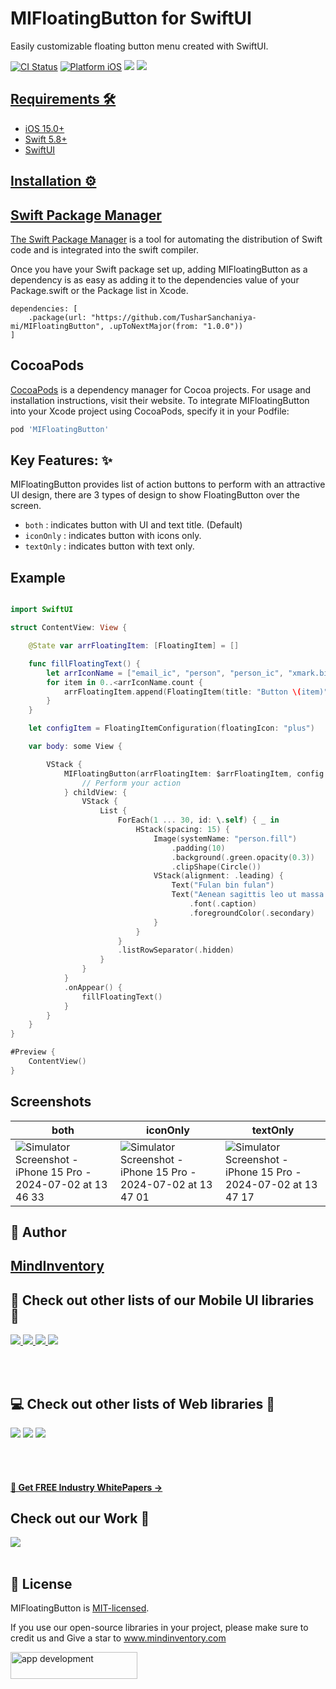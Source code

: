 # MIFloatingButton for SwiftUI

Easily customizable floating button menu created with SwiftUI.

[![CI Status](https://img.shields.io/badge/swift-5.0-brightgreen)](https://img.shields.io/badge/swift-5.0-brightgreen)
[![Platform iOS](https://img.shields.io/badge/platform-iOS-red)](https://img.shields.io/badge/platform-iOS-red)
<a href="https://www.codacy.com?utm_source=github.com&amp;utm_medium=referral&amp;utm_content=nikunjprajapati95/Reading-Animation&amp;utm_campaign=Badge_Grade"><img src="https://app.codacy.com/project/badge/Grade/44b16d6ddb96446b875d38bf2ec89b11"/></a>
<a href="https://github.com/TusharSanchaniya-mi/MIFloatingButton/blob/main/LICENSE" style="pointer-events: stroke;" target="_blank">
<img src="https://img.shields.io/badge/licence-MIT-orange">

## Requirements 🛠️

- iOS 15.0+
- Swift 5.8+
- SwiftUI

## Installation ⚙️

## Swift Package Manager

The [Swift Package Manager](https://www.swift.org/documentation/package-manager/) is a tool for automating the distribution of Swift code and is integrated into the swift compiler.

Once you have your Swift package set up, adding MIFloatingButton as a dependency is as easy as adding it to the dependencies value of your Package.swift or the Package list in Xcode.

```
dependencies: [
    .package(url: "https://github.com/TusharSanchaniya-mi/MIFloatingButton", .upToNextMajor(from: "1.0.0"))
]
```

## CocoaPods

[CocoaPods](https://cocoapods.org/) is a dependency manager for Cocoa projects. For usage and installation instructions, visit their website. To integrate MIFloatingButton into your Xcode project using CocoaPods, specify it in your Podfile:

```ruby
pod 'MIFloatingButton'
```

## Key Features: ✨

MIFloatingButton provides list of action buttons to perform with an attractive UI design, there are 3 types of design to show FloatingButton over the screen.

- ```both``` : indicates button with UI and text title. (Default)
- ```iconOnly``` : indicates button with icons only.
- ```textOnly``` : indicates button with text only.

## Example

```swift

import SwiftUI

struct ContentView: View {

    @State var arrFloatingItem: [FloatingItem] = []

    func fillFloatingText() {
        let arrIconName = ["email_ic", "person", "person_ic", "xmark.bin"]
        for item in 0..<arrIconName.count {
            arrFloatingItem.append(FloatingItem(title: "Button \(item)", iconName: arrIconName[item]))
        }
    }

    let configItem = FloatingItemConfiguration(floatingIcon: "plus")

    var body: some View {

        VStack {
            MIFloatingButton(arrFloatingItem: $arrFloatingItem, config: configItem) { floatingItem in
                // Perform your action
            } childView: {
                VStack {
                    List {
                        ForEach(1 ... 30, id: \.self) { _ in
                            HStack(spacing: 15) {
                                Image(systemName: "person.fill")
                                    .padding(10)
                                    .background(.green.opacity(0.3))
                                    .clipShape(Circle())
                                VStack(alignment: .leading) {
                                    Text("Fulan bin fulan")
                                    Text("Aenean sagittis leo ut massa sagittis varius ac eu mauris. Nunc interdum tellus vestibulum bibendum pulvinar.")
                                        .font(.caption)
                                        .foregroundColor(.secondary)
                                }
                            }
                        }
                        .listRowSeparator(.hidden)
                    }
                }
            }
            .onAppear() {
                fillFloatingText()
            }
        }
    }
}

#Preview {
    ContentView()
}

```

## Screenshots

| both                                                                                                                                                                           | iconOnly                                                                                                                                                                       | textOnly                                                                                                                                                                       |
| ------------------------------------------------------------------------------------------------------------------------------------------------------------------------------ | ------------------------------------------------------------------------------------------------------------------------------------------------------------------------------ | ------------------------------------------------------------------------------------------------------------------------------------------------------------------------------ |
| ![Simulator Screenshot - iPhone 15 Pro - 2024-07-02 at 13 46 33](https://github.com/TusharSanchaniya-mi/MIFloatingButton/assets/82019401/e371dd98-8162-4cac-bc31-921b429f04cd) | ![Simulator Screenshot - iPhone 15 Pro - 2024-07-02 at 13 47 01](https://github.com/TusharSanchaniya-mi/MIFloatingButton/assets/82019401/d2f49549-3241-44af-9592-ced667ff255f) | ![Simulator Screenshot - iPhone 15 Pro - 2024-07-02 at 13 47 17](https://github.com/TusharSanchaniya-mi/MIFloatingButton/assets/82019401/bf6fe79e-a391-4a96-9757-bec540108c9a) |

## 🙋 Author

## [MindInventory](https://www.mindinventory.com/)

## 📱 Check out other lists of our Mobile UI libraries 🤩

<a href="https://github.com/Mindinventory?language=kotlin"> 
<img src="https://img.shields.io/badge/Kotlin-0095D5?&style=for-the-badge&logo=kotlin&logoColor=white"> </a>
<a href="https://github.com/Mindinventory?language=swift"> 
<img src="https://img.shields.io/badge/Swift-FA7343?style=for-the-badge&logo=swift&logoColor=white"> </a>
<a href="https://github.com/Mindinventory?language=dart"> 
<img src="https://img.shields.io/badge/Flutter-02569B?style=for-the-badge&logo=flutter&logoColor=white"> </a>
<a href="https://github.com/Mindinventory/react-native-tabbar-interaction"> 
<img src="https://img.shields.io/badge/React_Native-20232A?style=for-the-badge&logo=react&logoColor=61DAFB"> </a>

<br></br>

## 💻 Check out other lists of Web libraries 🤩

<a href="hhttps://github.com/Mindinventory?language=javascript"> 
<img src="https://img.shields.io/badge/JavaScript-F7DF1E?style=for-the-badge&logo=javascript&logoColor=black"></a>
<a href="https://github.com/Mindinventory?language=go"> 
<img src="https://img.shields.io/badge/Go-00ADD8?style=for-the-badge&logo=go&logoColor=white"></a>
<a href="https://github.com/Mindinventory?language=python"> 
<img src="https://img.shields.io/badge/Python-3776AB?style=for-the-badge&logo=python&logoColor=white"></a>

<br></br>

<h4><a href="https://www.mindinventory.com/whitepapers.php?utm_source=gthb&utm_medium=special&utm_campaign=folding-cell#demo"><u> 📝 Get FREE Industry WhitePapers →</u></a></h4>

## Check out our Work 📜

<a href="https://dribbble.com/mindinventory"> 
<img src="https://img.shields.io/badge/Dribbble-EA4C89?style=for-the-badge&logo=dribbble&logoColor=white" /> </a>
<br></br>

## 📄 License

MIFloatingButton is [MIT-licensed](/LICENSE).

If you use our open-source libraries in your project, please make sure to credit us and Give a star to www.mindinventory.com

<a href="https://www.mindinventory.com/contact-us.php?utm_source=gthb&utm_medium=repo&utm_campaign=swift-ui-libraries">
<img src="https://github.com/Sammindinventory/MindInventory/blob/main/hirebutton.png?raw=true" width="203" height="43"  alt="app development">
</a>
